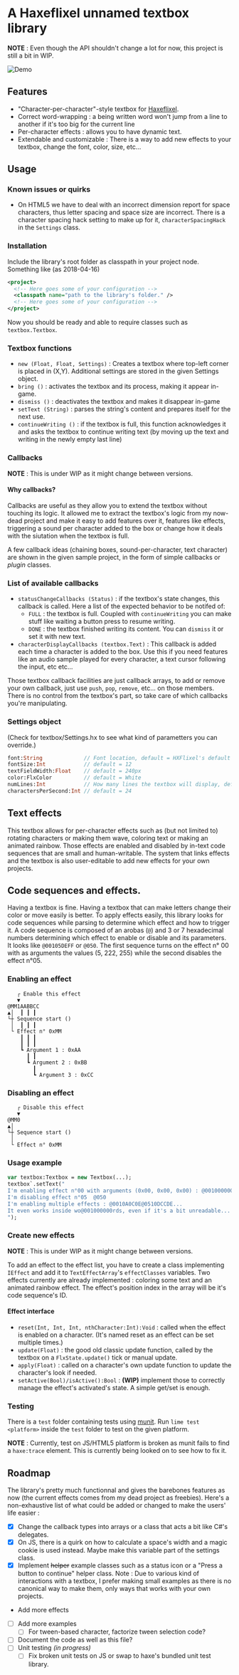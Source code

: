 # A Haxeflixel unnamed textbox library
**NOTE** : Even though the API shouldn't change a lot for now, this project is still a bit in WIP.

![Demo](readme_files/demo.gif)

## Features
- "Character-per-character"-style textbox for [Haxeflixel](https://haxeflixel.com/).
- Correct word-wrapping : a being written word won't jump from a line to another if it's too big for the current line
- Per-character effects : allows you to have dynamic text.
- Extendable and customizable : There is a way to add new effects to your textbox, change the font, color, size, etc...

## Usage

### Known issues or quirks
- On HTML5 we have to deal with an incorrect dimension report for space characters, thus letter spacing and space size are incorrect. There is a character spacing hack setting to make up for it, `characterSpacingHack` in the `Settings` class.

### Installation
Include the library's root folder as classpath in your project node. Something like (as 2018-04-16)
```xml
<project>
  <!-- Here goes some of your configuration -->
  <classpath name="path to the library's folder." />
  <!-- Here goes some of your configuration -->
</project>
```

Now you should be ready and able to require classes such as `textbox.Textbox`.

### Textbox functions
- `new (Float, Float, Settings)` : Creates a textbox where top-left corner is placed in (X,Y). Additional settings are stored in the given Settings object.
- `bring ()` : activates the textbox and its process, making it appear in-game.
- `dismiss ()` : deactivates the textbox and makes it disappear in-game
- `setText (String)` : parses the string's content and prepares itself for the next use.
- `continueWriting ()` : if the textbox is full, this function acknowledges it and asks the textbox to continue writing text (by moving up the text and writing in the newly empty last line)

### Callbacks
**NOTE** : This is under WIP as it might change between versions.

#### Why callbacks?
Callbacks are useful as they allow you to extend the textbox without touching its logic. It allowed me to extract the textbox's logic from my now-dead project and make it easy to add features over it, features like effects, triggering a sound per character added to the box or change how it deals with the siutation when the textbox is full.

A few callback ideas (chaining boxes, sound-per-character, text character) are shown in the given sample project, in the form of simple callbacks or *plugin* classes.

### List of available callbacks
- `statusChangeCallbacks (Status)` : if the textbox's state changes, this callback is called. Here a list of the expected behavior to be notifed of:
  + `FULL` : the textbox is full. Coupled with `continueWriting` you can make stuff like waiting a button press to resume writing.
  + `DONE` : the textbox finished writing its content. You can `dismiss` it or set it with new text.
- `characterDisplayCallbacks (textbox.Text)` : This callback is added each time a character is added to the box. Use this if you need features like an audio sample played for every character, a text cursor following the input, etc etc...

Those textbox callback facilities are just callback arrays, to add or remove your own callback, just use `push`, `pop`, `remove`, etc... on those members. There is no control from the textbox's part, so take care of which callbacks you're manipulating.

### Settings object
(Check for textbox/Settings.hx to see what kind of parametters you can override.)
```haxe
font:String             // Font location, default = HXFlixel's default font
fontSize:Int            // default = 12
textFieldWidth:Float    // default = 240px
color:FlxColor          // default = White
numLines:Int            // How many lines the textbox will display, default = 3
charactersPerSecond:Int // default = 24
```

## Text effects
This textbox allows for per-character effects such as (but not limited to) rotating characters or making them wave, coloring text or making an animated rainbow. Those effects are enabled and disabled by in-text code sequences that are small and human-writable. The system that links effects and the textbox is also user-editable to add new effects for your own projects.

## Code sequences and effects.
Having a textbox is fine. Having a textbox that can make letters change their color or move easily is better. To apply effects easily, this library looks for code sequences while parsing to determine which effect and how to trigger it. A code sequence is composed of an arobas (`@`) and 3 or 7 hexadecimal numbers determining which effect to enable or disable and its parameters. It looks like `@00105DEFF` or `@050`. The first sequence turns on the effect n° 00 with as arguments the values (5, 222, 255) while the second disables the effect n°05.

### Enabling an effect
```
   ┌ Enable this effect
   ▼
@MM1AABBCC
▲│  ┃ ┃ ┃
└┼ Sequence start ()
 │  ┃ ┃ ┃
 └ Effect n° 0xMM
    ┃ ┃ ┃
    ┃ ┃ ┃
    ┗ Argument 1 : 0xAA
      ┃ ┃
      ┗ Argument 2 : 0xBB
        ┃
        ┗ Argument 3 : 0xCC
```

### Disabling an effect
```
   ┌ Disable this effect
   ▼
@MM0
▲│
└┼ Sequence start ()
 │
 └ Effect n° 0xMM
```

### Usage example
```haxe
var textbox:Textbox = new Textbox(...);
textbox`.setText("
I'm enabling effect n°00 with arguments (0x00, 0x00, 0x00) : @001000000
I'm disabling effect n°05  @050
I'm enabling multiple effects : @0010A0C0E@0510DCCDE...
It even works inside wo@001000000rds, even if it's a bit unreadable...
");
```

### Create new effects
**NOTE** : This is under WIP as it might change between versions.

To add an effect to the effect list, you have to create a class implementing `IEffect` and add it to `TextEffectArray`'s `effectClasses` variables. Two effects currently are already implemented : coloring some text and an animated rainbow effect. The effect's position index in the array will be it's code sequence's ID.

#### Effect interface
- `reset(Int, Int, Int, nthCharacter:Int):Void` : called when the effect is enabled on a character. (It's named reset as an effect can be set multiple times.)
- `update(Float)` : the good old classic update function, called by the textbox on a `FlxState.update()` tick or manual update.
- `apply(Float)` : called on a character's own update function to update the character's look if needed.
- `setActive(Bool)/isActive():Bool` : **(WIP)** implement those to correctly manage the effect's activated's state. A simple get/set is enough.

### Testing
There is a `test` folder containing tests using [munit]. Run `lime test <platform>` inside the `test` folder to test on the given platform.

**NOTE** : Currently, test on JS/HTML5 platform is broken as munit fails to find a `haxe:trace` element. This is currently being looked on to see how to fix it.

## Roadmap
The library's pretty much functionnal and gives the barebones features as now (the current effects comes from my dead project as freebies). Here's a non-exhaustive list of what could be added or changed to make the users' life easier :
- [X] Change the callback types into arrays or a class that acts a bit like C#'s delegates.
- [X] On JS, there is a quirk on how to calculate a space's width and a magic cookie is used instead. Maybe make this variable part of the settings class.
- [X] Implement ~~helper~~ example classes such as a status icon or a "Press a button to continue" helper class.
  Note : Due to various kind of interactions with a textbox, I prefer making small examples as there is no canonical way to make them, only ways that works with your own projects.
- Add more effects
- [ ] Add more examples
  + [ ] For tween-based character, factorize tween selection code?
- [ ] Document the code as well as this file?
- [ ] Unit testing *(in progress)*
  + [ ] Fix broken unit tests on JS or swap to haxe's bundled unit test library.

[munit]: https://github.com/massiveinteractive/MassiveUnit
